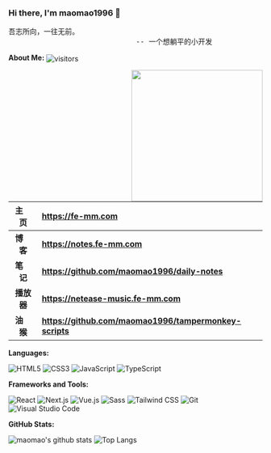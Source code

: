 ### Hi there, I'm maomao1996 👋

<pre>
吾志所向，一往无前。
                              -- 一个想躺平的小开发
</pre>

**About Me:** <img src="https://visitor-badge.laobi.icu/badge?page_id=maomao1996.maomao1996" align="center" alt="visitors">

<img src="https://media.giphy.com/media/M9gbBd9nbDrOTu1Mqx/giphy.gif" width="260" align="right" alt="">

|   主&emsp;页   | <https://fe-mm.com>                                      |
| :------------: | :------------------------------------------------------- |
| **博&emsp;客** | **<https://notes.fe-mm.com>**                            |
| **笔&emsp;记** | **<https://github.com/maomao1996/daily-notes>**          |
|   **播放器**   | **<https://netease-music.fe-mm.com>**                    |
| **油&emsp;猴** | **<https://github.com/maomao1996/tampermonkey-scripts>** |

**Languages:**

![HTML5](https://img.shields.io/badge/HTML5-E34F26?logo=HTML5&logoColor=fff)
![CSS3](https://img.shields.io/badge/CSS3-1572B6?logo=CSS3&logoColor=fff)
![JavaScript](https://img.shields.io/badge/JavaScript-F7DF1E?logo=JavaScript&logoColor=333)
![TypeScript](https://img.shields.io/badge/TypeScript-3178C6?logo=TypeScript&logoColor=fff)

**Frameworks and Tools:**

![React](https://img.shields.io/badge/React-61DAFB?logo=React&logoColor=333)
![Next.js](https://img.shields.io/badge/Next.js-000000?logo=Next.js&logoColor=fff)
![Vue.js](https://img.shields.io/badge/Vue.js-4FC08D?logo=Vue.js&logoColor=fff)
![Sass](https://img.shields.io/badge/Sass-CC6699?logo=Sass&logoColor=fff)
![Tailwind CSS](https://img.shields.io/badge/Tailwind%20CSS-06B6D4?logo=TailwindCSS&logoColor=fff)
![Git](https://img.shields.io/badge/Git-F05032?logo=Git&logoColor=fff)
![Visual Studio Code](https://img.shields.io/badge/VS%20CODE-007ACC?logo=VisualStudioCode&logoColor=fff)

**GitHub Stats:**

![maomao's github stats](https://github-readme-stats.vercel.app/api?username=maomao1996&show_icons=true&hide_title=true&count_private=true)
![Top Langs](https://github-readme-stats.vercel.app/api/top-langs/?username=maomao1996&layout=compact)
